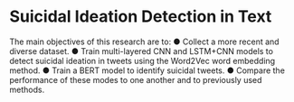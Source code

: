 # Suicidal Ideation Detection in Text

The main objectives of this research are to:
● Collect a more recent and diverse dataset.
● Train multi-layered CNN and LSTM+CNN models to detect suicidal ideation in tweets using the Word2Vec word embedding method.
● Train a BERT model to identify suicidal tweets.
● Compare the performance of these modes to one another and to previously used methods.
